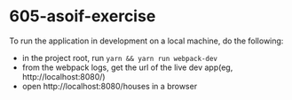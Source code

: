 # 605-asoif-exercise

To run the application in development on a local machine, do the following:
* in the project root, run `yarn && yarn run webpack-dev`
* from the webpack logs, get the url of the live dev app(eg, http://localhost:8080/)
* open http://localhost:8080/houses in a browser
